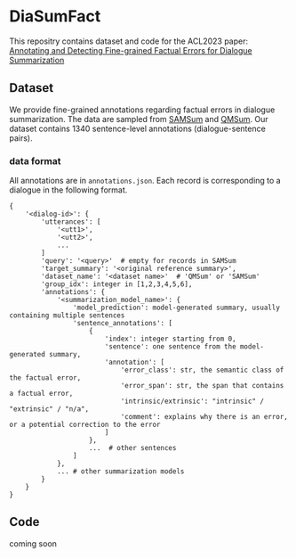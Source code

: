 # DiaSumFact
This repositry contains dataset and code for the ACL2023 paper: [Annotating and Detecting Fine-grained Factual Errors for Dialogue
Summarization](https://aclanthology.org/2023.acl-long.377.pdf)

## Dataset
We provide fine-grained annotations regarding factual errors in dialogue summarization. The data are sampled from [SAMSum](https://aclanthology.org/D19-5409/) and [QMSum](https://aclanthology.org/2021.naacl-main.472/).
Our dataset contains 1340 sentence-level annotations (dialogue-sentence pairs).

### data format
All annotations are in `annotations.json`. Each record is corresponding to a dialogue in the following format.
```
{
    '<dialog-id>': {
        'utterances': [
            '<utt1>',
            '<utt2>',
            ...
        ]
        'query': '<query>'  # empty for records in SAMSum
        'target_summary': '<original reference summary>',
        'dataset_name': '<dataset name>'  # 'QMSum' or 'SAMSum'
        'group_idx': integer in [1,2,3,4,5,6],
        'annotations': {
            '<summarization_model_name>': {
                'model_prediction': model-generated summary, usually containing multiple sentences
                'sentence_annotations': [
                    {
                        'index': integer starting from 0,
                        'sentence': one sentence from the model-generated summary,
                        'annotation': [
                            'error_class': str, the semantic class of the factual error,
                            'error_span': str, the span that contains a factual error,
                            'intrinsic/extrinsic': "intrinsic" / "extrinsic" / "n/a",
                            'comment': explains why there is an error, or a potential correction to the error
                        ]
                    },
                    ...  # other sentences
                ]
            },
            ... # other summarization models
        }    
    }
}
```

## Code
coming soon
